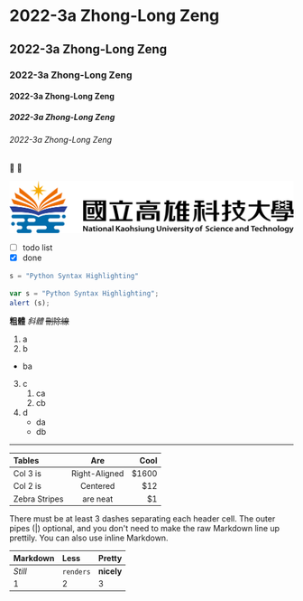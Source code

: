 # 2022-3a Zhong-Long Zeng
## 2022-3a Zhong-Long Zeng
### 2022-3a Zhong-Long Zeng
#### 2022-3a Zhong-Long Zeng
##### 2022-3a Zhong-Long Zeng
###### 2022-3a Zhong-Long Zeng


🥇 🐤

![NKUST](nkust.png "高科大")

- [ ] todo list
- [x] done

```python
s = "Python Syntax Highlighting"

```

```javascript
var s = "Python Syntax Highlighting";
alert (s);

```

**粗體**
*斜體*
~~刪除線~~

1. a
2. b
  * ba
3. c
   1. ca
   2. cb
4. d
   * da
   * db
***

| Tables | Are | Cool |
| :---------- | :-------------: | -------: |
| Col 3 is | Right-Aligned | $1600 |
| Col 2 is | Centered | $12 |
| Zebra Stripes | are neat | $1 |

There must be at least 3 dashes separating each header cell.
The outer pipes (|) optional, and you don't need to make the
raw Markdown line up prettily. You can also use inline Markdown.

| **Markdown** | **Less** | **Pretty** |
| :---------- | :--------- | :------- |
| *Still* | `renders` | **nicely** |
| 1 | 2 | 3 |
